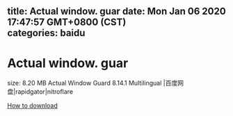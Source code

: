 
title: Actual window. guar
date: Mon Jan 06 2020 17:47:57 GMT+0800 (CST)    
categories: baidu
---

# Actual window. guar
size: 8.20 MB
 Actual Window Guard 8.14.1 Multilingual |百度网盘|rapidgator|nitroflare
 

[How to download](https://bpcam.bemobtrk.com/go/2ceec3aa-1ca2-46d6-b9ff-aaa5c184517c?jno=3025)